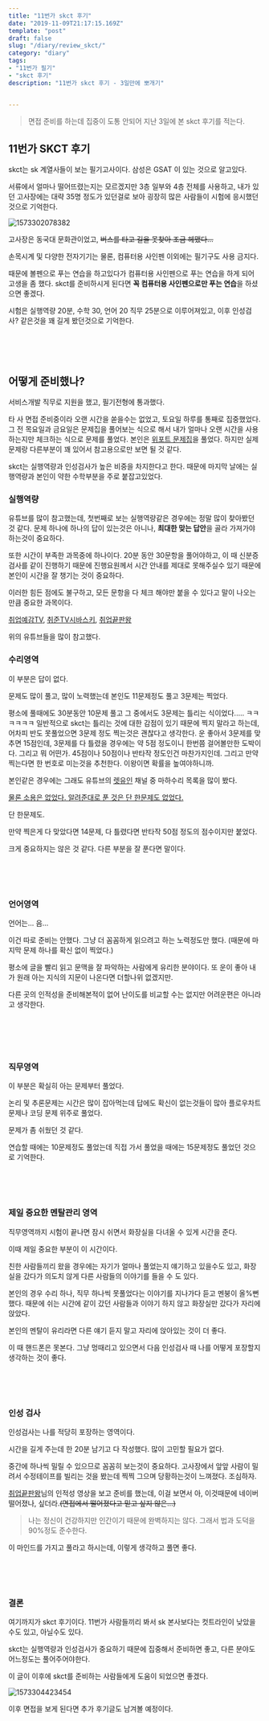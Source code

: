 ```yaml
---
title: "11번가 skct 후기"
date: "2019-11-09T21:17:15.169Z"
template: "post"
draft: false
slug: "/diary/review_skct/"
category: "diary"
tags:
- "11번가 필기"
- "skct 후기"
description: "11번가 skct 후기 - 3일만에 뽀개기"


---
```


> 면접 준비를 하는데 집중이 도통 안되어 지난 3일에 본 skct 후기를 적는다. 



## 11번가 SKCT 후기

skct는 sk 계열사들이 보는 필기고사이다. 삼성은 GSAT 이 있는 것으로 알고있다.

서류에서 얼마나 떨어뜨렸는지는 모르겠지만 3층 일부와 4층 전체를 사용하고, 내가 있던 고사장에는 대략 35명 정도가 있던걸로 보아 굉장히 많은 사람들이 시험에 응시했던 것으로 기억한다.

![1573302078382](img/1573302078382.png)

고사장은 동국대 문화관이었고, <del>버스를 타고 길을 못찾아 조금 헤맸다... </del>



손목시계 및 다양한 전자기기는 물론, 컴퓨터용 사인펜 이외에는 필기구도 사용 금지다.

때문에 볼펜으로 푸는 연습을 하고있다가 컴퓨터용 사인펜으로 푸는 연습을 하게 되어 고생을 좀 했다. skct를 준비하시게 된다면 **꼭 컴퓨터용 사인펜으로만 푸는 연습**을 하셨으면 좋겠다.



시험은 실행역량 20분, 수학 30, 언어 20 직무 25분으로 이루어져있고, 이후 인성검사? 같은것을 꽤 길게 봤던것으로 기억한다.

<br>

<br>

<br>

## 어떻게 준비했나?

서비스개발 직무로 지원을 했고, 필기전형에 통과했다.

타 사 면접 준비중이라 오랜 시간을 쏟을수는 없었고, 토요일 하루를 통째로 집중했었다. 그 전 목요일과 금요일은 문제집을 풀어보는 식으로 해서 내가 얼마나 오랜 시간을 사용하는지만 체크하는 식으로 문제를 풀었다. 본인은 [위포트 문제집](<http://www.11st.co.kr/product/SellerProductDetail.tmall?method=getSellerProductDetail&prdNo=2547345304&gclid=CjwKCAiA5JnuBRA-EiwA-0ggPWVbV_hCIlQs3h5_p1DA4wqFg08DOR-gDlfry6EY9Lf4euKrRbrSfhoCH14QAvD_BwE&utm_term=&utm_campaign=%B1%B8%B1%DB%BC%EE%C7%CEPC+%C3%DF%B0%A1%C0%DB%BE%F7&utm_source=%B1%B8%B1%DB_PC_S_%BC%EE%C7%CE&utm_medium=%B0%CB%BB%F6>)을 풀었다. 하지만 실제 문제랑 다른부분이 꽤 있어서 참고용으로만 보면 될 것 같다.

skct는 실행역량과 인성검사가 높은 비중을 차지한다고 한다. 때문에 마지막 날에는 실행역량과 본인이 약한 수학부분을 주로 붙잡고있었다.



### 실행역량

유튜브를 많이 참고했는데, 첫번째로 보는 실행역량같은 경우에는 정말 많이 찾아봤던 것 같다. 문제 하나에 하나의 답이 있는것은 아니나, **최대한 맞는 답안**을 골라 가져가야하는것이 중요하다.

또한 시간이 부족한 과목중에 하나이다. 20분 동안 30문항을 풀어야하고, 이 때 신분증 검사를 같이 진행하기 때문에 진행요원께서 시간 안내를 제대로 못해주실수 있기 때문에 본인이 시간을 잘 챙기는 것이 중요하다. 

이러한 힘든 점에도 불구하고, 모든 문항을 다 체크 해야만 붙을 수 있다고 말이 나오는 만큼 중요한 과목이다.

[취업예감TV](https://youtu.be/ZnN-vZ-YSBM), [취준TV시바스키](https://youtu.be/jBi29NEnZhI), [취업끝판왕](https://youtu.be/mDscnCtDKsc)

위의 유튜브들을 많이 참고했다.





### 수리영역

이 부분은 답이 없다.

문제도 많이 풀고, 많이 노력했는데 본인도 11문제정도 풀고 3문제는 찍었다.

평소에 풀때에도 30분동안 10문제 풀고 그 중에서도 3문제는 틀리는 식이었다..... ㅋㅋㅋㅋㅋㅋ 일반적으로 skct는 틀리는 것에 대한 감점이 있기 때문에 찍지 말라고 하는데, 어차피 반도 못풀었으면 3문제 정도 찍는것은 괜찮다고 생각한다. 운 좋아서 3문제를 맞추면 15점인데, 3문제를 다 틀렸을 경우에는 약 5점 정도이니 한번쯤 걸어볼만한 도박이다. 그리고 뭐 어떤가. 45점이나 50점이나 반타작 정도인건 마찬가지인데. 그리고 만약 찍는다면 한 번호로 미는것을 추천한다. 이왕이면 확률을 높여야하니까.

본인같은 경우에는 그래도 유튜브의 [렛유인](https://youtu.be/4Zca0btq1eA)  채널 중 마하수리 목록을 많이 봤다.

<u>물론 소용은 없었다. 알려준대로 푼 것은 단 한문제도 없었다.</u>

단 한문제도.

만약 찍은게 다 맞았다면 14문제, 다 틀렸다면 반타작 50점 정도의 점수이지만 붙었다.

크게 중요하지는 않은 것 같다. 다른 부분을 잘 푼다면 말이다.

<br>

<br>

<br>

### 언어영역

언어는... 음...

이건 따로 준비는 안했다. 그냥 더 꼼꼼하게 읽으려고 하는 노력정도만 했다. (때문에 마지막 문제 하나를 확신 없이 찍었다.)

평소에 글을 빨리 읽고 문맥을 잘 파악하는 사람에게 유리한 분야이다. 또 운이 좋아 내가 원래 아는 지식의 지문이 나온다면 더할나위 없겠지만.

다른 곳의 인적성을 준비해본적이 없어 난이도를 비교할 수는 없지만 어려운편은 아니라고 생각한다.

<br><br>

<br>

### 직무영역

이 부분은 확실히 아는 문제부터 풀었다.

논리 및 추론문제는 시간은 많이 잡아먹는데 답에도 확신이 없는것들이 많아 플로우차트 문제나 코딩 문제 위주로 풀었다.

문제가 좀 쉬웠던 것 같다. 

연습할 때에는 10문제정도 풀었는데 직접 가서 풀었을 때에는 15문제정도 풀었던 것으로 기억한다.

<br>

<br>

<br>

### 제일 중요한 멘탈관리 영역

직무영역까지 시험이 끝나면 잠시 쉬면서 화장실을 다녀올 수 있게 시간을 준다.

이때 제일 중요한 부분이 이 시간이다.

친한 사람들끼리 왔을 경우에는 자기가 얼마나 풀었는지 얘기하고 있을수도 있고, 화장실을 갔다가 의도치 않게 다른 사람들의 이야기를 들을 수 도 있다.

본인의 경우 수리 하나, 직무 하나씩 못풀었다는 이야기를 지나가다 듣고 멘붕이 올%뻔 했다. 때문에 쉬는 시간에 같이 갔던 사람들과 이야기 하지 않고 화장실만 갔다가 자리에 앉았다. 

본인의 멘탈이 유리라면 다른 얘기 듣지 말고 자리에 앉아있는 것이 더 좋다.

이 때 핸드폰은 못본다. 그냥 멍때리고 있으면서 다음 인성검사 때 나를 어떻게 포장할지 생각하는 것이 좋다.

<br>

<br>

<br>

### 인성 검사

인성검사는 나를 적당히 포장하는 영역이다.

시간을 길게 주는데 한 20분 남기고 다 작성했다. 많이 고민할 필요가 없다.

중간에 하나씩 밀릴 수 있으므로 꼼꼼히 보는것이 중요하다. 고사장에서 앞앞 사람이 밀려서 수정테이프를 빌리는 것을 봤는데 찍찍 그으며 당황하는것이 느껴졌다. 조심하자.

[취업끝판왕](https://youtu.be/LwQoTt_u92Q)님의 인적성 영상을 보고 준비를 했는데, 이걸 보면서 아, 이것때문에 네이버 떨어졌나, 싶더라.<del>(면접에서 떨어졌다고 믿고 싶지 않은...)</del>

> 나는 정신이 건강하지만 인간이기 때문에 완벽하지는 않다. 그래서 법과 도덕을 90%정도 준수한다.

이 마인드를 가지고 풀라고 하시는데, 이렇게 생각하고 풀면 좋다.

<br>

<br>

<br>

### 결론

여기까지가 skct 후기이다. 11번가 사람들끼리 봐서 sk 본사보다는 컷트라인이 낮았을수도 있고, 아닐수도 있다.

skct는 실행역량과 인성검사가 중요하기 때문에 집중해서 준비하면 좋고, 다른 분야도 어느정도는 풀어주어야한다.

이 글이 이후에 skct를 준비하는 사람들에게 도움이 되었으면 좋겠다.



![1573304423454](img/1573304423454.png)

이후 면접을 보게 된다면 추가 후기글도 남겨볼 예정이다.